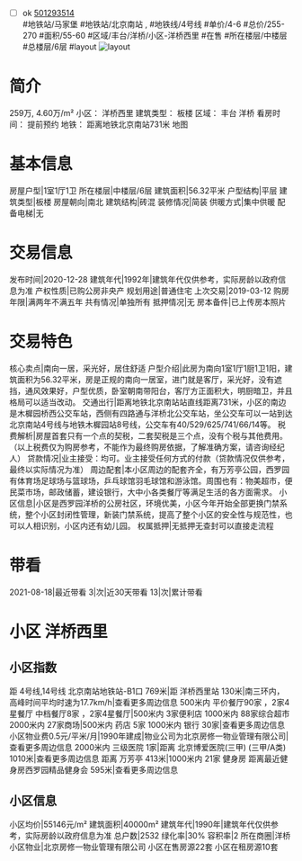 - [ ] ok [501293514](https://bj.5i5j.com/ershoufang/501293514.html)  
 #地铁站/马家堡 #地铁站/北京南站 ,  #地铁线/4号线
#单价/4-6 #总价/255-270 #面积/55-60   #区域/丰台/洋桥/小区-洋桥西里 #在售 #所在楼层/中楼层 #总楼层/6层 #layout 
![layout](http://image2a.5i5j.com/bdir/layout/d53b7975e0dc4ebda89adbd953ad03f3.jpg_P5.jpg) 
# 简介 
 259万,  4.60万/m² 
小区： 洋桥西里
建筑类型： 板楼
区域： 丰台 洋桥
看房时间： 提前预约
地铁： 距离地铁北京南站731米 地图
# 基本信息 
 房屋户型|1室1厅1卫
所在楼层|中楼层/6层
建筑面积|56.32平米
户型结构|平层
建筑类型|板楼
房屋朝向|南北
建筑结构|砖混
装修情况|简装
供暖方式|集中供暖
配备电梯|无
# 交易信息 
 发布时间|2020-12-28
建筑年代|1992年|建筑年代仅供参考，实际房龄以政府信息为准
产权性质|已购公房非央产
规划用途|普通住宅
上次交易|2019-03-12
购房年限|满两年不满五年
共有情况|单独所有
抵押情况|无
房本备件|已上传房本照片
# 交易特色 
 核心卖点|南向一居，采光好，居住舒适
户型介绍|此房为南向1室1厅1厨1卫1阳，建筑面积为56.32平米，房是正规的南向一居室，进门就是客厅，采光好，没有遮挡，通风效果好，户型优质，卧室朝南带阳台，客厅方正面积大，明厨暗卫，并且格局可以适当改动。
交通出行|距离地铁北京南站站直线距离731米，小区的南边是木樨园桥西公交车站，西侧有四路通与洋桥北公交车站，坐公交车可以一站到达北京南站4号线与地铁木樨园站8号线，公交车有40/529/625/741/66/14等。
税费解析|房屋首套只有一个点的契税，二套契税是三个点，没有个税与其他费用。（以上税费仅为购房参考，不能作为最终购房依据，了解准确方案，请咨询经纪人）
贷款情况|业主接受：均可。业主接受任何方式的付款（贷款情况仅供参考，最终以实际情况为准）
周边配套|本小区周边的配套齐全，有万芳亭公园，西罗园有体育场足球场与篮球场，乒乓球馆羽毛球馆和游泳馆。周围也有：物美超市，便民菜市场，邮政储蓄，建设银行，大中小各类餐厅等满足生活的各方面需求。
小区信息|小区是西罗园洋桥的公房社区，环境优美，小区今年开始全部更换门禁系统，整个小区封闭性管理，新装门禁系统，提高了整个小区的安全性与规范性，也可以人相识别，小区内还有幼儿园。
权属抵押|无抵押无查封可以直接走流程
# 带看 
 2021-08-18|最近带看	 3|次|近30天带看	 13|次|累计带看
# 小区 洋桥西里
## 小区指数 
 距 4号线,14号线 北京南站地铁站-B1口 769米|距 洋桥西里站 130米|南三环内， 高峰时间平均时速为17.7km/h|查看更多周边信息
500米内 平价餐厅90家 ，2家4星餐厅
中档餐厅8家 ，2家4星餐厅|500米内 3家便利店
1000米内 88家综合超市
2000米内 27家商场|500米内 药店 5家
1000米内 银行 30家|查看更多周边信息
小区物业费0.5元/平米/月|1990年建成|物业公司为北京房修一物业管理有限公司|查看更多周边信息
2000米内 三级医院 1家|距离 北京博爱医院(三甲) (三甲/A类) 1010米|查看更多周边信息
距离 万芳亭 413米|1000米内 21家 健身房
距离最近健身房西罗园精品健身会 595米|查看更多周边信息
## 小区信息 
 小区均价|55146元/m²
建筑面积|40000m²
建筑年代|1990年|建筑年代仅供参考，实际房龄以政府信息为准
总户数|2532
绿化率|30%
容积率|2
所在商圈|洋桥
小区物业|北京房修一物业管理有限公司
小区在售房源22套
小区在租房源10套
